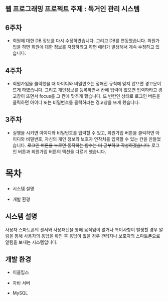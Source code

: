 ## 웹 프로그래밍 프로젝트 주제 : 독거인 관리 시스템

## 6주차
 - 회원에 대한 DB 정보를 다시 수정하였습니다. 그리고 DB를 연동했습니다. 회원가입을 하면 회원에 대한 정보를 저장하려고 하면 에러가 발생해서 계속 수정하고 있습니다.

## 4주차
 - 회원가입을 클릭했을 때 아이디와 비밀번호는 정해진 규칙에 맞지 않으면 경고문이 뜨게 하였습니다. 그리고 개인정보를 등록하면서 칸에 입력이 없으면 입력하라고 경고창이 뜨면서 focus를 그 칸에 맞추게 했습니다. 또 빈칸인 상태로 로그인 버튼을 클릭하면 아이디 또는 비밀번호를 클릭하라는 경고창을 뜨게 했습니다.

## 3주차
 - 실행을 시키면 아이디와 비밀번호를 입력할 수 있고, 회원가입 버튼을 클릭하면 아이디와 비밀번호, 자신의 개인 정보와 보호자 연착처를 입력할 수 있는 칸을 만들었습니다. ~~로그인 버튼을 누르면 동작하는 함수는 더 공부하고 작성하겠습니다.~~ 로그인 버튼과 회원가입 버튼의 액션을 다르게 했습니다.

# 목차

- 시스템 설명
  
- 개발 환경
  

## 시스템 설명

사용자 스마트폰의 센서와 사용패턴을 통해 움직임이 없거나 특이사항이 발생할 경우 알림을 통해 사용자의 응답을 확인 후 응답이 없을 경우 관리자나 보호자의 스마트폰으로 알림을 보내는 시스템입니다.

##

## 개발 환경

- 이클립스
  
- 자바 서버
  
- MySQL
